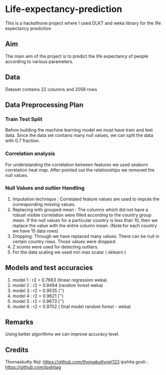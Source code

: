 # Life-expectancy-prediction
This is a hackathone project where I used DLKT  and weka library for the life expectancy prediction 

## Aim 
The main aim of the project is to predict the life expectancy of people according to various parameters. 
## Data
Dataset contains 22 columns and 2056 rows
## Data Preprocessing Plan
### Train Test Split
Before building the machine learning model we must have train and test data. Since the data set contains many null values, we can split the data with  0.7 fraction. 
### Correlation analysis
For understanding the correlation between features we used seaborn correlation heat map. After pointed out the relationships   we removed the null values. 
### Null Values and outlier Handling
1. Imputation technique : Correlated feature values are used to impute the corresponding missing values. 
2. Replacing with grouped mean : The columns which did not have a robust visible correlation were filled according to the              country group mean. If the null values for a particular country is less than 10, then we replace the value with the entire column    mean. (Note:for each country we have 15 data rows) 
3. Dropping: Through we have replaced many values. There can be null in certain country rows. Those values were dropped. 
4. Z scores were used for detecting outliers. 
5. For the data scaling we used  min max scalar ( sklearn )

## Models and test accuracies 
1. model 1 : r2 = 0.7663  (linear regression weka)
2. model 2 : r2 = 0.9494  (random forest weka) 
3. model 3 : r2 = 0.9535  ('')
4. model 4 : r2 = 0.9621  ('')
5. model 5 : r2 = 0.9673  ('')
6. model 6 : r2 = 0.9702  ( final model  random forest - weka)

## Remarks
Using better algorithms we can improve accuracy level.
## Credits
Thomaskutty Reji :https://github.com/thomakuttyreji123
ipshita gosh : https://github.com/ipshitag
